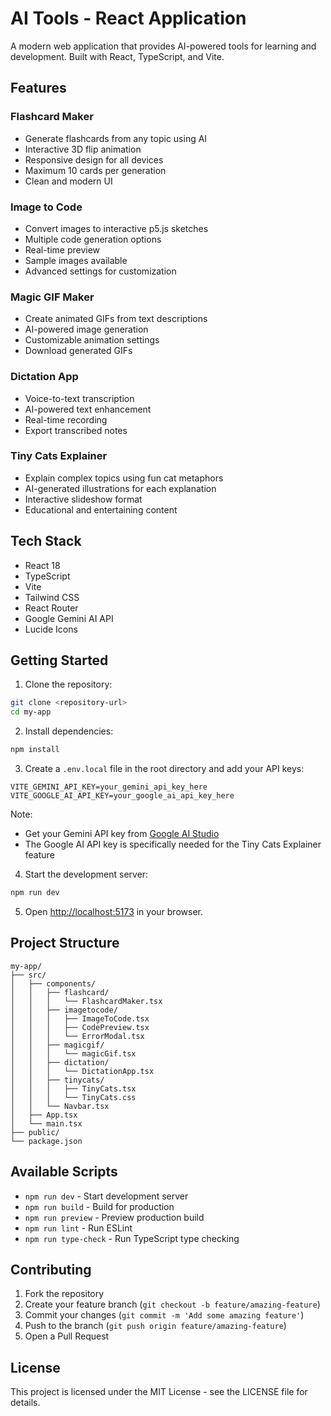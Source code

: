 # AI Tools - React Application

A modern web application that provides AI-powered tools for learning and development. Built with React, TypeScript, and Vite.

## Features

### Flashcard Maker
- Generate flashcards from any topic using AI
- Interactive 3D flip animation
- Responsive design for all devices
- Maximum 10 cards per generation
- Clean and modern UI

### Image to Code
- Convert images to interactive p5.js sketches
- Multiple code generation options
- Real-time preview
- Sample images available
- Advanced settings for customization

### Magic GIF Maker
- Create animated GIFs from text descriptions
- AI-powered image generation
- Customizable animation settings
- Download generated GIFs

### Dictation App
- Voice-to-text transcription
- AI-powered text enhancement
- Real-time recording
- Export transcribed notes

### Tiny Cats Explainer
- Explain complex topics using fun cat metaphors
- AI-generated illustrations for each explanation
- Interactive slideshow format
- Educational and entertaining content

## Tech Stack

- React 18
- TypeScript
- Vite
- Tailwind CSS
- React Router
- Google Gemini AI API
- Lucide Icons

## Getting Started

1. Clone the repository:
```bash
git clone <repository-url>
cd my-app
```

2. Install dependencies:
```bash
npm install
```

3. Create a `.env.local` file in the root directory and add your API keys:
```env
VITE_GEMINI_API_KEY=your_gemini_api_key_here
VITE_GOOGLE_AI_API_KEY=your_google_ai_api_key_here
```

Note: 
- Get your Gemini API key from [Google AI Studio](https://aistudio.google.com/app/apikey)
- The Google AI API key is specifically needed for the Tiny Cats Explainer feature

4. Start the development server:
```bash
npm run dev
```

5. Open [http://localhost:5173](http://localhost:5173) in your browser.

## Project Structure

```
my-app/
├── src/
│   ├── components/
│   │   ├── flashcard/
│   │   │   └── FlashcardMaker.tsx
│   │   ├── imagetocode/
│   │   │   ├── ImageToCode.tsx
│   │   │   ├── CodePreview.tsx
│   │   │   └── ErrorModal.tsx
│   │   ├── magicgif/
│   │   │   └── magicGif.tsx
│   │   ├── dictation/
│   │   │   └── DictationApp.tsx
│   │   ├── tinycats/
│   │   │   ├── TinyCats.tsx
│   │   │   └── TinyCats.css
│   │   └── Navbar.tsx
│   ├── App.tsx
│   └── main.tsx
├── public/
└── package.json
```

## Available Scripts

- `npm run dev` - Start development server
- `npm run build` - Build for production
- `npm run preview` - Preview production build
- `npm run lint` - Run ESLint
- `npm run type-check` - Run TypeScript type checking

## Contributing

1. Fork the repository
2. Create your feature branch (`git checkout -b feature/amazing-feature`)
3. Commit your changes (`git commit -m 'Add some amazing feature'`)
4. Push to the branch (`git push origin feature/amazing-feature`)
5. Open a Pull Request

## License

This project is licensed under the MIT License - see the LICENSE file for details.
